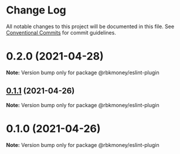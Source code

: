 # Change Log

All notable changes to this project will be documented in this file.
See [Conventional Commits](https://conventionalcommits.org) for commit guidelines.

# 0.2.0 (2021-04-28)

**Note:** Version bump only for package @rbkmoney/eslint-plugin





## [0.1.1](https://github.com/rbkmoney/fe-core/compare/@rbkmoney/eslint-plugin@0.1.0...@rbkmoney/eslint-plugin@0.1.1) (2021-04-26)

**Note:** Version bump only for package @rbkmoney/eslint-plugin





# 0.1.0 (2021-04-26)

**Note:** Version bump only for package @rbkmoney/eslint-plugin
